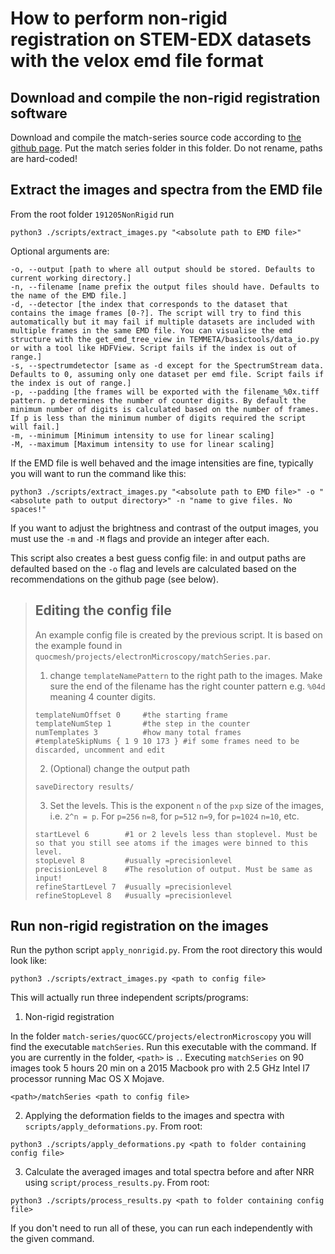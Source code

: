 # How to perform non-rigid registration on STEM-EDX datasets with the velox emd file format

## Download and compile the non-rigid registration software
Download and compile the match-series source code according to [the github page](https://github.com/berkels/match-series). Put the match series folder in this folder. Do not rename, paths are hard-coded!

## Extract the images and spectra from the EMD file
From the root folder `191205NonRigid` run
```
python3 ./scripts/extract_images.py "<absolute path to EMD file>"
```
Optional arguments are:
```
-o, --output [path to where all output should be stored. Defaults to current working directory.]
-n, --filename [name prefix the output files should have. Defaults to the name of the EMD file.]
-d, --detector [the index that corresponds to the dataset that contains the image frames [0-?]. The script will try to find this automatically but it may fail if multiple datasets are included with multiple frames in the same EMD file. You can visualise the emd structure with the get_emd_tree_view in TEMMETA/basictools/data_io.py or with a tool like HDFView. Script fails if the index is out of range.]
-s, --spectrumdetector [same as -d except for the SpectrumStream data. Defaults to 0, assuming only one dataset per emd file. Script fails if the index is out of range.]
-p, --padding [the frames will be exported with the filename_%0x.tiff pattern. p determines the number of counter digits. By default the minimum number of digits is calculated based on the number of frames. If p is less than the minimum number of digits required the script will fail.]
-m, --minimum [Minimum intensity to use for linear scaling]
-M, --maximum [Maximum intensity to use for linear scaling]
```
If the EMD file is well behaved and the image intensities are fine, typically you will want to run the command like this:
```
python3 ./scripts/extract_images.py "<absolute path to EMD file>" -o "<absolute path to output directory>" -n "name to give files. No spaces!"
```
If you want to adjust the brightness and contrast of the output images, you must use the `-m` and `-M` flags and provide an integer after each.

This script also creates a best guess config file: in and output paths are defaulted based on the `-o` flag and levels are calculated based on the recommendations on the github page (see below).

> ## Editing the config file
> An example config file is created by the previous script. It is based on the example found in `quocmesh/projects/electronMicroscopy/matchSeries.par`.
>
> 1. change `templateNamePattern` to the right path to the images. Make sure the end of the filename has the right counter pattern e.g. `%04d` meaning 4 counter digits.
> ```
> templateNumOffset 0     #the starting frame
> templateNumStep 1       #the step in the counter
> numTemplates 3          #how many total frames
> #templateSkipNums { 1 9 10 173 } #if some frames need to be discarded, uncomment and edit
> ```
>
> 2. (Optional) change the output path
> ```
> saveDirectory results/
> ```
>
> 3. Set the levels. This is the exponent `n` of the `pxp` size of the images, i.e. `2^n = p`. For `p=256` `n=8`, for `p=512` `n=9`, for `p=1024` `n=10`, etc.
> ```
> startLevel 6        #1 or 2 levels less than stoplevel. Must be so that you still see atoms if the images were binned to this level.
> stopLevel 8         #usually =precisionlevel
> precisionLevel 8    #The resolution of output. Must be same as input!
> refineStartLevel 7  #usually =precisionlevel
> refineStopLevel 8   #usually =precisionlevel
> ```

## Run non-rigid registration on the images
Run the python script `apply_nonrigid.py`. From the root directory this would look like:
```
python3 ./scripts/extract_images.py <path to config file>
```

This will actually run three independent scripts/programs:

1. Non-rigid registration

In the folder `match-series/quocGCC/projects/electronMicroscopy` you will find the executable `matchSeries`. Run this executable with the command. If you are currently in the folder, `<path>` is `.`. Executing `matchSeries` on 90 images took 5 hours 20 min on a 2015 Macbook pro with 2.5 GHz Intel I7 processor running Mac OS X Mojave.
```
<path>/matchSeries <path to config file>
```

2. Applying the deformation fields to the images and spectra with `scripts/apply_deformations.py`. From root:
```
python3 ./scripts/apply_deformations.py <path to folder containing config file>
```

3. Calculate the averaged images and total spectra before and after NRR using `script/process_results.py`. From root:
```
python3 ./scripts/process_results.py <path to folder containing config file>
```

If you don't need to run all of these, you can run each independently with the given command.
